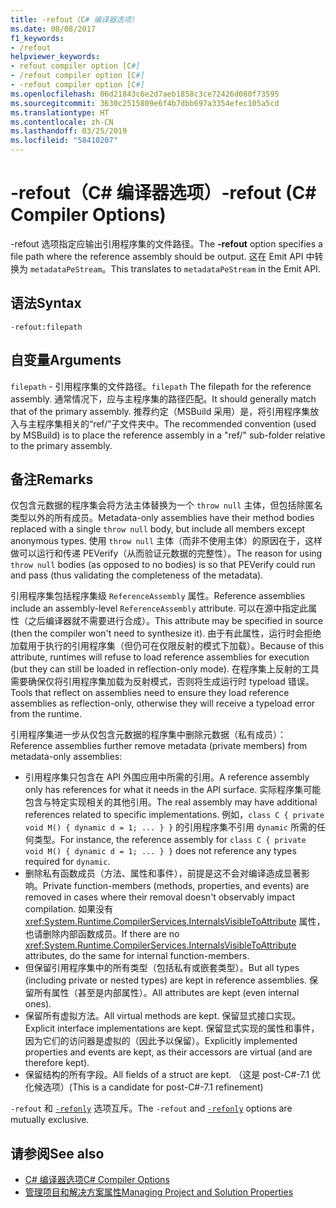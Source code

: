```yaml
---
title: -refout（C# 编译器选项）
ms.date: 08/08/2017
f1_keywords:
- /refout
helpviewer_keywords:
- refout compiler option [C#]
- /refout compiler option [C#]
- -refout compiler option [C#]
ms.openlocfilehash: 06d21843c6e2d7aeb1858c3ce72426d080f73595
ms.sourcegitcommit: 3630c2515809e6f4b7dbb697a3354efec105a5cd
ms.translationtype: HT
ms.contentlocale: zh-CN
ms.lasthandoff: 03/25/2019
ms.locfileid: "58410207"
---
```

# <a name="-refout-c-compiler-options"></a><span data-ttu-id="d34f8-102">-refout（C# 编译器选项）</span><span class="sxs-lookup"><span data-stu-id="d34f8-102">-refout (C# Compiler Options)</span></span>

<span data-ttu-id="d34f8-103">-refout 选项指定应输出引用程序集的文件路径。</span><span class="sxs-lookup"><span data-stu-id="d34f8-103">The **-refout** option specifies a file path where the reference assembly should be output.</span></span> <span data-ttu-id="d34f8-104">这在 Emit API 中转换为 `metadataPeStream`。</span><span class="sxs-lookup"><span data-stu-id="d34f8-104">This translates to `metadataPeStream` in the Emit API.</span></span>

## <a name="syntax"></a><span data-ttu-id="d34f8-105">语法</span><span class="sxs-lookup"><span data-stu-id="d34f8-105">Syntax</span></span>

```console
-refout:filepath
```

## <a name="arguments"></a><span data-ttu-id="d34f8-106">自变量</span><span class="sxs-lookup"><span data-stu-id="d34f8-106">Arguments</span></span>

 <span data-ttu-id="d34f8-107">`filepath` - 引用程序集的文件路径。</span><span class="sxs-lookup"><span data-stu-id="d34f8-107">`filepath` The filepath for the reference assembly.</span></span> <span data-ttu-id="d34f8-108">通常情况下，应与主程序集的路径匹配。</span><span class="sxs-lookup"><span data-stu-id="d34f8-108">It should generally match that of the primary assembly.</span></span> <span data-ttu-id="d34f8-109">推荐约定（MSBuild 采用）是，将引用程序集放入与主程序集相关的“ref/”子文件夹中。</span><span class="sxs-lookup"><span data-stu-id="d34f8-109">The recommended convention (used by MSBuild) is to place the reference assembly in a "ref/" sub-folder relative to the primary assembly.</span></span>

## <a name="remarks"></a><span data-ttu-id="d34f8-110">备注</span><span class="sxs-lookup"><span data-stu-id="d34f8-110">Remarks</span></span>

<span data-ttu-id="d34f8-111">仅包含元数据的程序集会将方法主体替换为一个 `throw null` 主体，但包括除匿名类型以外的所有成员。</span><span class="sxs-lookup"><span data-stu-id="d34f8-111">Metadata-only assemblies have their method bodies replaced with a single `throw null` body, but include all members except anonymous types.</span></span> <span data-ttu-id="d34f8-112">使用 `throw null` 主体（而非不使用主体）的原因在于，这样做可以运行和传递 PEVerify（从而验证元数据的完整性）。</span><span class="sxs-lookup"><span data-stu-id="d34f8-112">The reason for using `throw null` bodies (as opposed to no bodies) is so that PEVerify could run and pass (thus validating the completeness of the metadata).</span></span>

<span data-ttu-id="d34f8-113">引用程序集包括程序集级 `ReferenceAssembly` 属性。</span><span class="sxs-lookup"><span data-stu-id="d34f8-113">Reference assemblies include an assembly-level `ReferenceAssembly` attribute.</span></span> <span data-ttu-id="d34f8-114">可以在源中指定此属性（之后编译器就不需要进行合成）。</span><span class="sxs-lookup"><span data-stu-id="d34f8-114">This attribute may be specified in source (then the compiler won't need to synthesize it).</span></span> <span data-ttu-id="d34f8-115">由于有此属性，运行时会拒绝加载用于执行的引用程序集（但仍可在仅限反射的模式下加载）。</span><span class="sxs-lookup"><span data-stu-id="d34f8-115">Because of this attribute, runtimes will refuse to load reference assemblies for execution (but they can still be loaded in reflection-only mode).</span></span> <span data-ttu-id="d34f8-116">在程序集上反射的工具需要确保仅将引用程序集加载为反射模式，否则将生成运行时 typeload 错误。</span><span class="sxs-lookup"><span data-stu-id="d34f8-116">Tools that reflect on assemblies need to ensure they load reference assemblies as reflection-only, otherwise they will receive a typeload error from the runtime.</span></span>

<span data-ttu-id="d34f8-117">引用程序集进一步从仅包含元数据的程序集中删除元数据（私有成员）：</span><span class="sxs-lookup"><span data-stu-id="d34f8-117">Reference assemblies further remove metadata (private members) from metadata-only assemblies:</span></span>

- <span data-ttu-id="d34f8-118">引用程序集只包含在 API 外围应用中所需的引用。</span><span class="sxs-lookup"><span data-stu-id="d34f8-118">A reference assembly only has references for what it needs in the API surface.</span></span> <span data-ttu-id="d34f8-119">实际程序集可能包含与特定实现相关的其他引用。</span><span class="sxs-lookup"><span data-stu-id="d34f8-119">The real assembly may have additional references related to specific implementations.</span></span> <span data-ttu-id="d34f8-120">例如，`class C { private void M() { dynamic d = 1; ... } }` 的引用程序集不引用 `dynamic` 所需的任何类型。</span><span class="sxs-lookup"><span data-stu-id="d34f8-120">For instance, the reference assembly for `class C { private void M() { dynamic d = 1; ... } }` does not reference any types required for `dynamic`.</span></span>
- <span data-ttu-id="d34f8-121">删除私有函数成员（方法、属性和事件），前提是这不会对编译造成显著影响。</span><span class="sxs-lookup"><span data-stu-id="d34f8-121">Private function-members (methods, properties, and events) are removed in cases where their removal doesn't observably impact compilation.</span></span> <span data-ttu-id="d34f8-122">如果没有 <xref:System.Runtime.CompilerServices.InternalsVisibleToAttribute> 属性，也请删除内部函数成员。</span><span class="sxs-lookup"><span data-stu-id="d34f8-122">If there are no <xref:System.Runtime.CompilerServices.InternalsVisibleToAttribute> attributes, do the same for internal function-members.</span></span>
- <span data-ttu-id="d34f8-123">但保留引用程序集中的所有类型（包括私有或嵌套类型）。</span><span class="sxs-lookup"><span data-stu-id="d34f8-123">But all types (including private or nested types) are kept in reference assemblies.</span></span> <span data-ttu-id="d34f8-124">保留所有属性（甚至是内部属性）。</span><span class="sxs-lookup"><span data-stu-id="d34f8-124">All attributes are kept (even internal ones).</span></span>
- <span data-ttu-id="d34f8-125">保留所有虚拟方法。</span><span class="sxs-lookup"><span data-stu-id="d34f8-125">All virtual methods are kept.</span></span> <span data-ttu-id="d34f8-126">保留显式接口实现。</span><span class="sxs-lookup"><span data-stu-id="d34f8-126">Explicit interface implementations are kept.</span></span> <span data-ttu-id="d34f8-127">保留显式实现的属性和事件，因为它们的访问器是虚拟的（因此予以保留）。</span><span class="sxs-lookup"><span data-stu-id="d34f8-127">Explicitly implemented properties and events are kept, as their accessors are virtual (and are therefore kept).</span></span>
- <span data-ttu-id="d34f8-128">保留结构的所有字段。</span><span class="sxs-lookup"><span data-stu-id="d34f8-128">All fields of a struct are kept.</span></span> <span data-ttu-id="d34f8-129">（这是 post-C#-7.1 优化候选项）</span><span class="sxs-lookup"><span data-stu-id="d34f8-129">(This is a candidate for post-C#-7.1 refinement)</span></span>

<span data-ttu-id="d34f8-130">`-refout` 和 [`-refonly`](refonly-compiler-option.md) 选项互斥。</span><span class="sxs-lookup"><span data-stu-id="d34f8-130">The `-refout` and [`-refonly`](refonly-compiler-option.md) options are mutually exclusive.</span></span>

## <a name="see-also"></a><span data-ttu-id="d34f8-131">请参阅</span><span class="sxs-lookup"><span data-stu-id="d34f8-131">See also</span></span>

- [<span data-ttu-id="d34f8-132">C# 编译器选项</span><span class="sxs-lookup"><span data-stu-id="d34f8-132">C# Compiler Options</span></span>](../../../csharp/language-reference/compiler-options/index.md)
- [<span data-ttu-id="d34f8-133">管理项目和解决方案属性</span><span class="sxs-lookup"><span data-stu-id="d34f8-133">Managing Project and Solution Properties</span></span>](/visualstudio/ide/managing-project-and-solution-properties)
